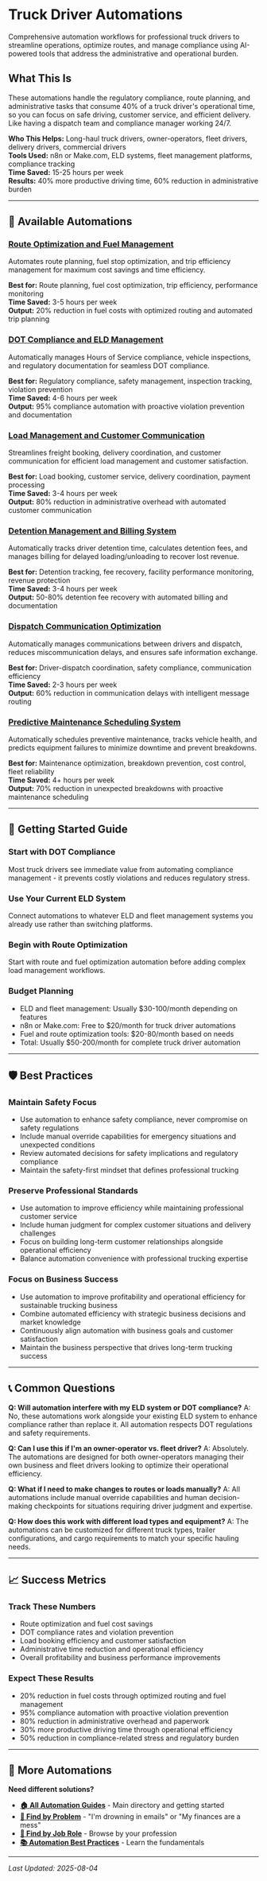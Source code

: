 # Truck Driver Automations

Comprehensive automation workflows for professional truck drivers to streamline operations, optimize routes, and manage compliance using AI-powered tools that address the administrative and operational burden.

## What This Is

These automations handle the regulatory compliance, route planning, and administrative tasks that consume 40% of a truck driver's operational time, so you can focus on safe driving, customer service, and efficient delivery. Like having a dispatch team and compliance manager working 24/7.

**Who This Helps:** Long-haul truck drivers, owner-operators, fleet drivers, delivery drivers, commercial drivers  
**Tools Used:** n8n or Make.com, ELD systems, fleet management platforms, compliance tracking  
**Time Saved:** 15-25 hours per week  
**Results:** 40% more productive driving time, 60% reduction in administrative burden  

---

## 🚛 Available Automations

### [Route Optimization and Fuel Management](Route%20Optimization%20and%20Fuel%20Management.md)
Automates route planning, fuel stop optimization, and trip efficiency management for maximum cost savings and time efficiency.

**Best for:** Route planning, fuel cost optimization, trip efficiency, performance monitoring  
**Time Saved:** 3-5 hours per week  
**Output:** 20% reduction in fuel costs with optimized routing and automated trip planning

### [DOT Compliance and ELD Management](DOT%20Compliance%20and%20ELD%20Management.md)
Automatically manages Hours of Service compliance, vehicle inspections, and regulatory documentation for seamless DOT compliance.

**Best for:** Regulatory compliance, safety management, inspection tracking, violation prevention  
**Time Saved:** 4-6 hours per week  
**Output:** 95% compliance automation with proactive violation prevention and documentation

### [Load Management and Customer Communication](Load%20Management%20and%20Customer%20Communication.md)
Streamlines freight booking, delivery coordination, and customer communication for efficient load management and customer satisfaction.

**Best for:** Load booking, customer service, delivery coordination, payment processing  
**Time Saved:** 3-4 hours per week  
**Output:** 80% reduction in administrative overhead with automated customer communication

### [Detention Management and Billing System](Detention%20Management%20and%20Billing%20System.md)
Automatically tracks driver detention time, calculates detention fees, and manages billing for delayed loading/unloading to recover lost revenue.

**Best for:** Detention tracking, fee recovery, facility performance monitoring, revenue protection  
**Time Saved:** 3-4 hours per week  
**Output:** 50-80% detention fee recovery with automated billing and documentation

### [Dispatch Communication Optimization](Dispatch%20Communication%20Optimization.md)
Automatically manages communications between drivers and dispatch, reduces miscommunication delays, and ensures safe information exchange.

**Best for:** Driver-dispatch coordination, safety compliance, communication efficiency  
**Time Saved:** 2-3 hours per week  
**Output:** 60% reduction in communication delays with intelligent message routing

### [Predictive Maintenance Scheduling System](Predictive%20Maintenance%20Scheduling%20System.md)
Automatically schedules preventive maintenance, tracks vehicle health, and predicts equipment failures to minimize downtime and prevent breakdowns.

**Best for:** Maintenance optimization, breakdown prevention, cost control, fleet reliability  
**Time Saved:** 4+ hours per week  
**Output:** 70% reduction in unexpected breakdowns with proactive maintenance scheduling

---

## 🎯 Getting Started Guide

### Start with DOT Compliance
Most truck drivers see immediate value from automating compliance management - it prevents costly violations and reduces regulatory stress.

### Use Your Current ELD System
Connect automations to whatever ELD and fleet management systems you already use rather than switching platforms.

### Begin with Route Optimization
Start with route and fuel optimization automation before adding complex load management workflows.

### Budget Planning
- ELD and fleet management: Usually $30-100/month depending on features
- n8n or Make.com: Free to $20/month for truck driver automations
- Fuel and route optimization tools: $20-80/month based on needs
- Total: Usually $50-200/month for complete truck driver automation

---

## 🛡️ Best Practices

### Maintain Safety Focus
- Use automation to enhance safety compliance, never compromise on safety regulations
- Include manual override capabilities for emergency situations and unexpected conditions
- Review automated decisions for safety implications and regulatory compliance
- Maintain the safety-first mindset that defines professional trucking

### Preserve Professional Standards
- Use automation to improve efficiency while maintaining professional customer service
- Include human judgment for complex customer situations and delivery challenges
- Focus on building long-term customer relationships alongside operational efficiency
- Balance automation convenience with professional trucking expertise

### Focus on Business Success
- Use automation to improve profitability and operational efficiency for sustainable trucking business
- Combine automated efficiency with strategic business decisions and market knowledge
- Continuously align automation with business goals and customer satisfaction
- Maintain the business perspective that drives long-term trucking success

---

## 📞 Common Questions

**Q: Will automation interfere with my ELD system or DOT compliance?**
A: No, these automations work alongside your existing ELD system to enhance compliance rather than replace it. All automation respects DOT regulations and safety requirements.

**Q: Can I use this if I'm an owner-operator vs. fleet driver?**
A: Absolutely. The automations are designed for both owner-operators managing their own business and fleet drivers looking to optimize their operational efficiency.

**Q: What if I need to make changes to routes or loads manually?**
A: All automations include manual override capabilities and human decision-making checkpoints for situations requiring driver judgment and expertise.

**Q: How does this work with different load types and equipment?**
A: The automations can be customized for different truck types, trailer configurations, and cargo requirements to match your specific hauling needs.

---

## 📈 Success Metrics

### Track These Numbers
- Route optimization and fuel cost savings
- DOT compliance rates and violation prevention
- Load booking efficiency and customer satisfaction
- Administrative time reduction and operational efficiency
- Overall profitability and business performance improvements

### Expect These Results
- 20% reduction in fuel costs through optimized routing and fuel management
- 95% compliance automation with proactive violation prevention
- 80% reduction in administrative overhead and paperwork
- 30% more productive driving time through operational efficiency
- 50% reduction in compliance-related stress and regulatory burden

---

## 🔗 More Automations

**Need different solutions?**
- **[🏠 All Automation Guides](../../AI%20Automations%20Guide.md)** - Main directory and getting started
- **[🎯 Find by Problem](../../Automation%20Workflows%20by%20Problem.md)** - "I'm drowning in emails" or "My finances are a mess"
- **[👔 Find by Job Role](../../Automation%20Workflows%20by%20Job%20Role.md)** - Browse by your profession
- **[📚 Automation Best Practices](../../Automation%20Best%20Practices.md)** - Learn the fundamentals

---

*Last Updated: 2025-08-04*
